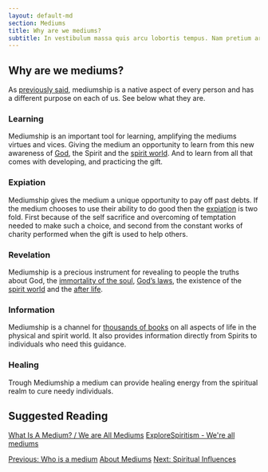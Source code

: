 ```yaml
---
layout: default-md
section: Mediums
title: Why are we mediums?
subtitle: In vestibulum massa quis arcu lobortis tempus. Nam pretium arcu in odio vulputate luctus.
---
```


## Why are we mediums?
As [previously said](who-is-medium), mediumship is a native aspect of every person and has a different purpose on each of us. See below what they are.

### Learning
Mediumship is an important tool for learning, amplifying the mediums virtues and vices. Giving the medium an opportunity to learn from this new awareness of [God](/about/god), the Spirit and the [spirit world](/about/spiritual-world). And to learn from all that comes with developing, and practicing the gift.

### Expiation
Mediumship gives the medium a unique opportunity to pay off past debts. If the medium chooses to use their ability to do good then the [expiation](/about/expiation) is two fold. First because of the self sacrifice and overcoming of temptation needed to make such a choice, and second from the constant works of charity performed when the gift is used to help others.

### Revelation
Mediumship is a precious instrument for revealing to people the truths about God, the [immortality of the soul](/about/sould), [God’s laws](/divine-laws), the existence of the [spirit world](/about/spiritual-world) and the [after life](/about/erraticity).

### Information
Mediumship is a channel for [thousands of books](/books) on all aspects of life in the physical and spirit world. It also provides information directly from Spirits to individuals who need this guidance.

### Healing
Trough Mediumship a medium can provide healing energy from the spiritual realm to cure needy individuals.


## Suggested Reading
[What Is A Medium? / We are All Mediums](http://www.sgny.org/spiritism-guide/mediumship/a-medium/)
[ExploreSpiritism - We're all mediums](http://www.explorespiritism.com/Science_Mediumship_We're%20All_Intro.htm)  


<a href="who-is" class="button">Previous: Who is a medium</a>
<a href="./" class="button special">About Mediums</a>
<a href="spiritual-influences" class="button">Next: Spiritual Influences</a>
